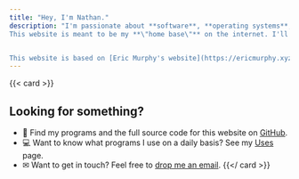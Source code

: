 ```yaml
---
title: "Hey, I'm Nathan."
description: "I'm passionate about **software**, **operating systems**, **online privacy**, and **all things tech-related**. I enjoy **reading** and am **currently learning coding and web development**. I'm also **considering starting my own YouTube channel in the future**\n\n
This website is meant to be my **\"home base\"** on the internet. I'll post some thoughts about things I'm interested in, whether it's about desktop Linux, building minimalistic websites, or books I'm currently reading.<br />  


This website is based on [Eric Murphy's website](https://ericmurphy.xyz). As you can see, the layout and content is very similar, and sometimes, such as the paragraph right above this one, content is completely copied from his website. Many more things that he has that I also like are on here, but many of them are edited for my needs. Permission to do this has been obtained from Eric Murphy's [Uncopyright page](https://ericmurphy.xyz/uncopyright)."
---
```


{{< card >}}
## Looking for something?

- 📜 Find my programs and the full source code for this website on [GitHub](https://github.com/nathanpandohiexyz).
- 💻 Want to know what programs I use on a daily basis? See my [Uses](uses/index.md) page.
- ✉ Want to get in touch? Feel free to [drop me an email](/nathanpandohiewebsite/contact).
{{</ card >}}
